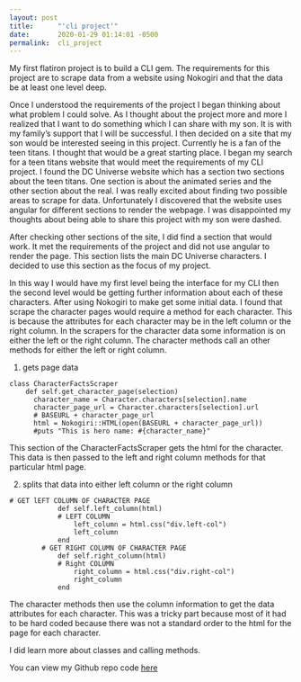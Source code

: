 ```yaml
---
layout: post
title:      "'cli project'"
date:       2020-01-29 01:14:01 -0500
permalink:  cli_project
---
```



My first flatiron project is to  build a CLI gem.  The requirements for this project are to scrape data from a website using Nokogiri  and that the data be at least one level deep.


Once I understood the requirements of the project I began thinking about what problem I could solve.  As I thought about the project more and more I realized that I want to do something which I can share with my son.  It is with my family’s support that I will be successful.  I then decided on a site that my son would be interested seeing in this project.  Currently he is a fan of the teen titans.  I thought that would be a great starting place.  I began my search for a teen titans website that would meet the requirements of my CLI project.  I found the DC Universe website which has a section two sections about the teen titans.  One section is about the animated series and the other section about the real.  I was really excited about finding two possible areas to scrape for data.  Unfortunately I discovered that the website uses angular for different sections to render the webpage.  I was disappointed my thoughts about being able to share this project with my son were dashed.


After checking other sections of the site, I did find a section that would work.  It met the requirements of the project and did not use angular to render the page.  This section lists the main DC Universe characters.  I decided to use this section as the focus of my project.


In this way I would have my first level being the interface for my CLI then the second level would be getting further information about each of these characters.  After using Nokogiri to make get some initial data.  I found that scrape the character pages would require a method for each character.  This is because the attributes for each  character may be in the left column or the right column.  In the scrapers for the character data some information is on either the left or the right column.  The character methods call an other methods for either the left or right column.


1.  gets page data
```
class CharacterFactsScraper
    def self.get_character_page(selection)
      character_name = Character.characters[selection].name
      character_page_url = Character.characters[selection].url
      # BASEURL + character_page_url
      html = Nokogiri::HTML(open(BASEURL + character_page_url))
      #puts "This is hero name: #{character_name}"
```

This section of the CharacterFactsScraper gets the html for the character.  This data is then passed to the left and right column methods for that particular html page.

2.  splits that data into either left column or the right column
```
# GET lEFT COLUMN OF CHARACTER PAGE
    		def self.left_column(html)
      		# LEFT COLUMN
      			left_column = html.css("div.left-col")
      			left_column
    		end
    	# GET RIGHT COLUMN OF CHARACTER PAGE
    		def self.right_column(html)
      		# Right COLUMN
      			right_column = html.css("div.right-col")
      			right_column
    		end
```

The character methods then use the column information to get the data attributes for each character. 
This was a tricky part because most of it had to be hard coded because there was not a standard order to the html for the page for each character.

I did learn more about classes and calling methods.

You can view my Github repo code [here](https://github.com/sherg4362/dc_characters)

